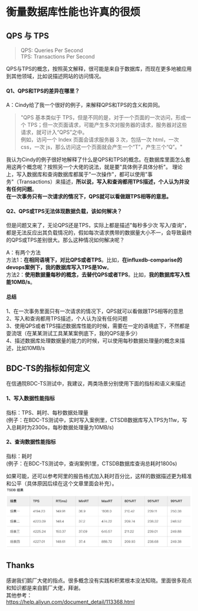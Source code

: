 # 衡量数据库性能也许真的很烦

## QPS 与 TPS
>QPS: Queries Per Second  
>TPS: Transactions Per Second  

QPS与TPS的概念，按照英文解释，很可能是来自于数据库，而现在更多地被应用到其他领域，比如说描述网站的访问情况。  

#### Q1、QPS和TPS的差异在哪里？
A：Cindy给了我一个很好的例子，来解释QPS和TPS的含义和异同。  

>"QPS 基本类似于 TPS，但是不同的是，对于一个页面的一次访问，形成一个 TPS；但一次页面请求，可能产生多次对服务器的请求，服务器对这些请求，就可计入“QPS”之中。  
 例如，访问一个 Index 页面会请求服务器 3 次，包括一次 html，一次 css，一次 js，那么访问这一个页面就会产生一个“T”，产生三个“Q”。"  

我认为Cindy的例子很好地解释了什么是QPS和TPS的概念。在数据库里面怎么套用这两个概念呢？按照另一个大佬的说法，就是要"具体例子具体分析"。
理论上，写入数据库和查询数据库都属于"一次操作"，都可以使用"事务"（Transactions）来描述，**所以说，写入和查询都用TPS描述，个人认为并没有任何问题**。   
**在一次事务只有一次请求的情况下，QPS就可以看做跟TPS相等的意思。**  
   

#### Q2、QPS或TPS无法体现数据负载，该如何解决？
但是问题又来了，无论QPS还是TPS，实际上都是描述"每秒多少次 写入/查询"，都是无法反应出其负载情况的，假如每次请求携带的数据量大小不一，会导致最终的QPS或TPS差别很大。那么这种情况如何解决呢？

A：有两个方法  
方法1：**在相同语境下，对比QPS或者TPS**。比如，**在influxdb-comparise的devops案例下，我的数据库写入TPS是10w**。   
方法2：**使用数据量每秒的概念，去替代QPS或者TPS**。比如，**我的数据库写入性能10MB/s**。
  
#### 总结
1、在一次事务里面只有一次请求的情况下，QPS就可以看做跟TPS相等的意思  
2、写入和查询都用TPS描述，个人认为没有任何问题  
3、使用QPS或者TPS描述数据库性能的时候，需要在一定的语境底下，不然都是耍流氓（在某某测试工具某某案例底下，我的QPS是多少）    
4、描述数据库处理数据量的能力的时候，可以使用每秒数据处理量的概念来描述，比如10MB/s    


  
  
## BDC-TS的指标如何定义
在信通院BDC-TS测试中，我建议，两类场景分别使用下面的指标和语义来描述  
#### 1、写入数据性能指标
指标：TPS、耗时、每秒数据处理量  
(例子：在BDC-TS测试中，实时写入案例里，CTSDB数据库写入TPS为11w，写入总耗时为2300s，每秒数据处理量为10MB/s)  
#### 2、查询数据性能指标
指标：耗时  
(例子：在BDC-TS测试中，查询案例1里，CTSDB数据库查询总耗时1800s)  
  
如果可能，还可以参考阿里的报告格式加入耗时百分比，这样的数据描述更为精准和公平（具体原因后续在这个文章里面会补充）。  
![avatar](https://github.com/gdchaochao/gdchaochao.github.io/blob/master/Database/res/20190723091536.png)


## Thanks
感谢我们鹅厂大佬的指点。很多概念没有实践和积累根本没法知晓。里面很多观点和知识都是来自鹅厂大佬，拜谢。  
其他参考：  
https://help.aliyun.com/document_detail/113368.html  
